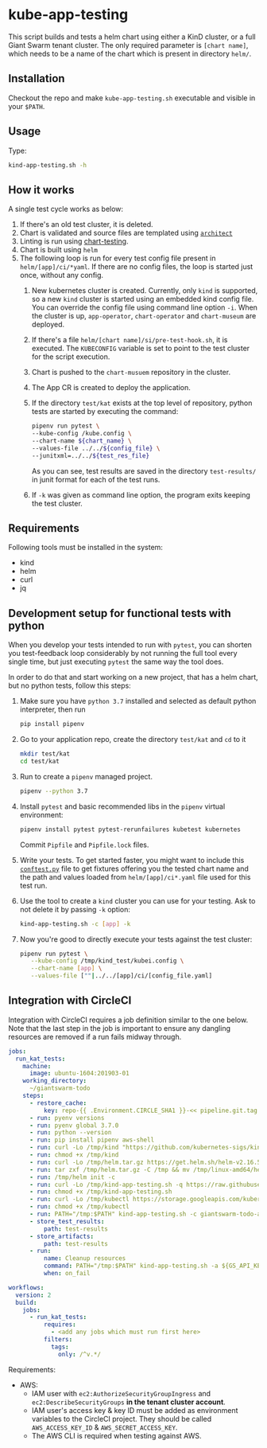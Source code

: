 # kube-app-testing

This script builds and tests a helm chart using either a KinD cluster, or a full Giant Swarm tenant
cluster. The only required parameter is `[chart name]`, which needs to be a name of the chart which
 is present in directory `helm/`.

## Installation

Checkout the repo and make `kube-app-testing.sh` executable and visible in your `$PATH`.

## Usage

Type:

```bash
kind-app-testing.sh -h
```

## How it works

A single test cycle works as below:

1. If there's an old test cluster, it is deleted.
1. Chart is validated and source files are templated using [`architect`](https://github.com/giantswarm/architect)
1. Linting is run using [chart-testing](https://github.com/helm/chart-testing).
1. Chart is built using `helm`
1. The following loop is run for every test config file present in `helm/[app]/ci/*yaml`. If there
   are no config files, the loop is started just once, without any config.
    1. New kubernetes cluster is created. Currently, only `kind` is supported, so a new `kind` cluster
       is started using an embedded kind config file. You can override
       the config file using command line option `-i`. When the cluster is up, `app-operator`,
       `chart-operator` and `chart-museum` are deployed.
    1. If there's a file `helm/[chart name]/si/pre-test-hook.sh`, it is executed. The
       `KUBECONFIG` variable is set to point to the test cluster for the script execution.
    1. Chart is pushed to the `chart-musuem` repository in the cluster.
    1. The App CR is created to deploy the application.
    1. If the directory `test/kat` exists at the top level of repository, python tests are
       started by executing the command:

       ```bash
       pipenv run pytest \
       --kube-config /kube.config \
       --chart-name ${chart_name} \
       --values-file ../../${config_file} \
       --junitxml=../../${test_res_file}
       ```

       As you can see, test results are saved in the directory `test-results/` in junit format
       for each of the test runs.

    1. If `-k` was given as command line option, the program exits keeping the test cluster.

## Requirements

Following tools must be installed in the system:

- kind
- helm
- curl
- jq

## Development setup for functional tests with python

When you develop your tests intended to run with `pytest`, you can shorten you test-feedback
loop considerably by not running the full tool every single time, but just executing
`pytest` the same way the tool does.

In order to do that and start working on a new project, that has a helm chart, but no
python tests, follow this steps:

1. Make sure you have `python 3.7` installed and selected as default python interpreter,
   then run

   ```bash
   pip install pipenv
   ```

2. Go to your application repo, create the directory `test/kat` and `cd` to it

   ```bash
   mkdir test/kat
   cd test/kat
   ```

3. Run  to create a `pipenv` managed project.

   ```bash
   pipenv --python 3.7
   ```

4. Install `pytest` and basic recommended libs in the `pipenv` virtual environment:

   ```bash
   pipenv install pytest pytest-rerunfailures kubetest kubernetes
   ```

   Commit `Pipfile` and `Pipfile.lock` files.

5. Write your tests. To get started faster, you might want to include this
   [`conftest.py`](https://github.com/giantswarm/giantswarm-todo-app/blob/master/test/kat/conftest.py)
   file to get fixtures offering you the tested chart name and the path and values loaded
   from `helm/[app]/ci*.yaml` file used for this test run.

6. Use the tool to create a `kind` cluster you can use for your testing. Ask to not delete it
   by passing `-k` option:

   ```bash
   kind-app-testing.sh -c [app] -k
   ```

7. Now you're good to directly execute your tests against the test cluster:

   ```bash
   pipenv run pytest \
      --kube-config /tmp/kind_test/kubei.config \
      --chart-name [app] \
      --values-file [""|../../[app]/ci/[config_file.yaml]
   ```

## Integration with CircleCI

Integration with CircleCI requires a job definition similar to the one below. Note that the last step in the job
is important to ensure any dangling resources are removed if a run fails midway through.

```yaml
jobs:
  run_kat_tests:
    machine:
      image: ubuntu-1604:201903-01
    working_directory:
      ~/giantswarm-todo
    steps:
      - restore_cache:
          key: repo-{{ .Environment.CIRCLE_SHA1 }}-<< pipeline.git.tag >>
      - run: pyenv versions
      - run: pyenv global 3.7.0
      - run: python --version
      - run: pip install pipenv aws-shell
      - run: curl -Lo /tmp/kind "https://github.com/kubernetes-sigs/kind/releases/download/v0.7.0/kind-$(uname)-amd64"
      - run: chmod +x /tmp/kind
      - run: curl -Lo /tmp/helm.tar.gz https://get.helm.sh/helm-v2.16.5-linux-amd64.tar.gz
      - run: tar zxf /tmp/helm.tar.gz -C /tmp && mv /tmp/linux-amd64/helm /tmp/helm
      - run: /tmp/helm init -c
      - run: curl -Lo /tmp/kind-app-testing.sh -q https://raw.githubusercontent.com/giantswarm/kube-app-testing/master/kube-app-testing.sh
      - run: chmod +x /tmp/kind-app-testing.sh
      - run: curl -Lo /tmp/kubectl https://storage.googleapis.com/kubernetes-release/release/v1.18.0/bin/linux/amd64/kubectl
      - run: chmod +x /tmp/kubectl
      - run: PATH="/tmp:$PATH" kind-app-testing.sh -c giantswarm-todo-app -t giantswarm --cluster-name wealdy-test -a ${GS_API_KEY} -r ${GS_RELEASE} --availability-zone ${GS_AVAILABILITY_ZONE} --giantswarm-api-url ${GS_API_URL}
      - store_test_results:
          path: test-results
      - store_artifacts:
          path: test-results
      - run:
          name: Cleanup resources
          command: PATH="/tmp:$PATH" kind-app-testing.sh -a ${GS_API_KEY} --force-cleanup
          when: on_fail

workflows:
  version: 2
  build:
    jobs:
      - run_kat_tests:
          requires:
            - <add any jobs which must run first here>
          filters:
            tags:
              only: /^v.*/
```

Requirements:

* AWS:
  * IAM user with `ec2:AuthorizeSecurityGroupIngress` and `ec2:DescribeSecurityGroups` **in the tenant cluster account**.
  * IAM user's access key & key ID must be added as environment variables to the CircleCI project. They should be called `AWS_ACCESS_KEY_ID` & `AWS_SECRET_ACCESS_KEY`.
  * The AWS CLI is required when testing against AWS.